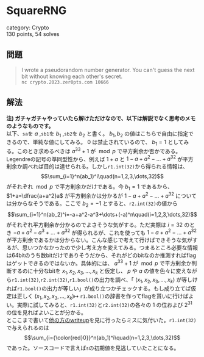 # SquareRNG
category: Crypto  
130 points, 54 solves

## 問題
> I wrote a pseudorandom number generator. You can't guess the next bit without knowing each other's secret.  
> `nc crypto.2023.zer0pts.com 10666`

## 解法
**注) ガチャガチャやっていたら解けただけなので、以下は解説でなく思考のメモのようなものです。**  
以下、`sa`を $a$ ,`sb1`を $b_1$ ,`sb2`を $b_2$ と書く。 $b_1,b_2$ の値はこちらで自由に指定できるので、単純な値にしてみる。 $0$ は禁止されているので、 $b_1=1$ としてみる。このとき求めるべきは $a^{33}+1$ が $\bmod p$ で平方剰余か否かである。Legendreの記号の準同型性から、例えば $1+a$ と $1-a+a^2-\dots+a^{32}$ が平方剰余か調べれば目的は達せられる。しかし`r1.int(32)`から得られる情報は、  
$$\sum_{i=1}^n(ab_1)^i\quad(n=1,2,3,\dots,32)$$
がそれぞれ $\bmod p$ で平方剰余かだけである。今 $b_1=1$ であるから、 $1+a=\dfrac{a+a^2}a$ が平方剰余かは分かるが $1-a+a^2-\dots+a^{32}$ については分からなそうである。ここで $b_2=-1$ とすると、`r2.int(32)`の値から  
$$\sum_{i=1}^n(ab_2)^i=-a+a^2-a^3+\dots+(-a)^n\quad(i=1,2,3,\dots,32)$$
がそれぞれ平方剰余か分かるのでよさそうな気がする。ただ実際は $i=32$ のとき $-a+a^2-a^3+\dots+a^{32}$ が得られるが、これを使っても $1-a+a^2-\dots+a^{32}$ が平方剰余であるかは分からない。こんな感じで考えて行けばできそうな気がするが、思いつかなかったので少し考え方を変えてみる。つまるところ必要な情報は64bitのうち数bitだけでありそうだから、それがどのbitなのか推測すればflagはゲットできるのではないか。具体的には、 $a^{33}+1$ が $\bmod p$ で平方剰余か判断するのに十分なbitを $x_1,x_2,x_3,\dots,x_k$ と仮定し、 $p$ や $a$ の値を色々に変えながら`r1.int(32)`,`r2.int(32)`,`r1.bool()`の出力を調べ、「 $(x_1,x_2,x_3,\dots,x_k)$ が等しければ`r1.bool()`の出力が等しい」が成り立つかチェックする。もし成り立てば仮定は正しく $(x_1,x_2,x_3,\dots,x_k)\mapsto$ `r1.bool()`の辞書を作ってflagを貰いに行けばよい。実際に試してみると、`r1.int(32)`と`r2.int(32)`の各々の $1$ の位および $2^{31}$ の位を見ればよいことが分かる。  
とここまで書いて[他の方のwriteup](https://qiita.com/kusano_k/items/3c6809ff163e2edbe826)を見に行ったらミスに気付いた。`r1.int(32)`で与えられるのは  
$$\sum_{i={\color{red}0}}^n(ab_1)^i\quad(n=1,2,3,\dots,32)$$
であった。ソースコードで言えば`s`の初期値を見逃していたことになる。
